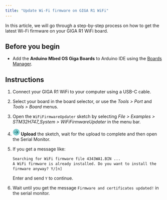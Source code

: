 ```yaml
---
title: "Update Wi-Fi firmware on GIGA R1 WiFi"
---
```


In this article, we will go through a step-by-step process on how to get the latest Wi-Fi firmware on your GIGA R1 WiFi board.

## Before you begin

* Add the **Arduino Mbed OS Giga Boards** to Arduino IDE using the [Boards Manager](https://support.arduino.cc/hc/en-us/articles/360016119519-Add-boards-to-Arduino-IDE).

## Instructions

1. Connect your GIGA R1 WiFi to your computer using a USB-C cable.

2. Select your board in the board selector, or use the _Tools > Port_ and _Tools > Board_ menus.

3. Open the `WiFiFirmwareUpdater` sketch by selecting _File > Examples > STM32H747_System > WiFiFirmwareUpdater_ in the menu bar.

4. ![Upload button](img/symbol_upload2.png) **Upload** the sketch, wait for the upload to complete and then open the Serial Monitor.

5. If you get a message like:

   ```
   Searching for WiFi firmware file 4343WA1.BIN ...
   A WiFi firmware is already installed. Do you want to install the firmware anyway? Y/[n]
   ```

   Enter and send `Y` to continue.

6. Wait until you get the message `Firmware and certificates updated!` in the serial monitor.
